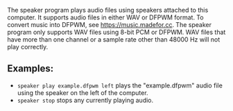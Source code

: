 The speaker program plays audio files using speakers attached to this computer.
It supports audio files in either WAV or DFPWM format.
To convert music into DFPWM, see https://music.madefor.cc.
The speaker program only supports WAV files using 8-bit PCM or DFPWM.
WAV files that have more than one channel or a sample rate other than 48000 Hz will not play correctly.

## Examples:
- `speaker play example.dfpwm left` plays the "example.dfpwm" audio file using the speaker on the left of the computer.
- `speaker stop` stops any currently playing audio.
